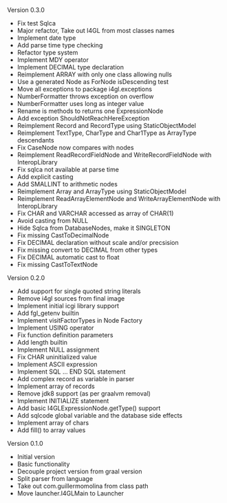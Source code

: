 Version 0.3.0

- Fix test Sqlca
- Major refactor, Take out I4GL from most classes names
- Implement date type
- Add parse time type checking
- Refactor type system
- Implement MDY operator
- Implement DECIMAL type declaration
- Reimplement ARRAY with only one class allowing nulls
- Use a generated Node as ForNode isDescending test
- Move all exceptions to package i4gl.exceptions
- NumberFormatter throws exception on overflow
- NumberFormatter uses long as integer value
- Rename is<Type> methods to returns<Type> one ExpressionNode
- Add exception ShouldNotReachHereException
- Reimplement Record and RecordType using StaticObjectModel
- Reimplement TextType, CharType and Char1Type as ArrayType descendants
- Fix CaseNode now compares with nodes
- Reimplement ReadRecordFieldNode and WriteRecordFieldNode with InteropLibrary
- Fix sqlca not available at parse time
- Add explicit casting
- Add SMALLINT to arithmetic nodes
- Reimplement Array and ArrayType using StaticObjectModel
- Reimplement ReadArrayElementNode and WriteArrayElementNode with InteropLibrary
- Fix CHAR and VARCHAR accessed as array of CHAR(1)
- Avoid casting from NULL
- Hide Sqlca from DatabaseNodes, make it SINGLETON
- Fix missing CastToDecimalNode
- Fix DECIMAL declaration without scale and/or precsision
- Fix missing convert to DECIMAL from other types
- Fix DECIMAL automatic cast to float
- Fix missing CastToTextNode


Version 0.2.0

- Add support for single quoted string literals
- Remove i4gl sources from final image
- Implement initial icgi library support
- Add fgl_getenv builtin
- Implement visitFactorTypes in Node Factory
- Implement USING operator
- Fix function definition parameters
- Add length builtin
- Implement NULL assignment
- Fix CHAR uninitialized value
- Implement ASCII expression
- Implement SQL ... END SQL statement
- Add complex record as variable in parser
- Implement array of records
- Remove jdk8 support (as per graalvm removal)
- Implement INITIALIZE statement
- Add basic I4GLExpressionNode.getType() support
- Add sqlcode global variable and the database side effects
- Implement array of chars
- Add fill() to array values


Version 0.1.0

- Initial version
- Basic functionality
- Decouple project version from graal version
- Split parser from language
- Take out com.guillermomolina from class path
- Move launcher.I4GLMain to Launcher